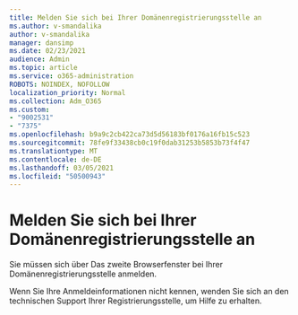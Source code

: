 ```yaml
---
title: Melden Sie sich bei Ihrer Domänenregistrierungsstelle an
ms.author: v-smandalika
author: v-smandalika
manager: dansimp
ms.date: 02/23/2021
audience: Admin
ms.topic: article
ms.service: o365-administration
ROBOTS: NOINDEX, NOFOLLOW
localization_priority: Normal
ms.collection: Adm_O365
ms.custom:
- "9002531"
- "7375"
ms.openlocfilehash: b9a9c2cb422ca73d5d56183bf0176a16fb15c523
ms.sourcegitcommit: 78fe9f33438cb0c19f0dab31253b5853b73f4f47
ms.translationtype: MT
ms.contentlocale: de-DE
ms.lasthandoff: 03/05/2021
ms.locfileid: "50500943"
---
```

# <a name="sign-in-to-your-domain-registrar"></a>Melden Sie sich bei Ihrer Domänenregistrierungsstelle an

Sie müssen sich über Das zweite Browserfenster bei Ihrer Domänenregistrierungsstelle anmelden.

Wenn Sie Ihre Anmeldeinformationen nicht kennen, wenden Sie sich an den technischen Support Ihrer Registrierungsstelle, um Hilfe zu erhalten.